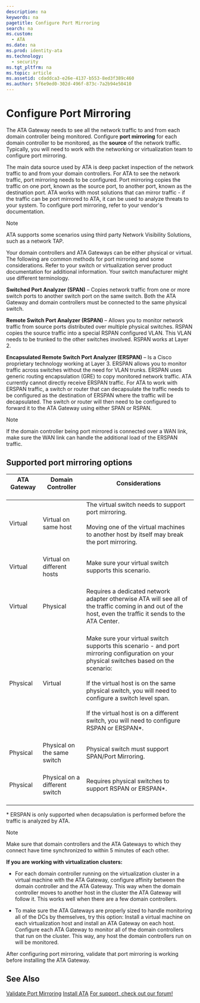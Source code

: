 ```yaml
---
description: na
keywords: na
pagetitle: Configure Port Mirroring
search: na
ms.custom: 
  - ATA
ms.date: na
ms.prod: identity-ata
ms.technology: 
  - security
ms.tgt_pltfrm: na
ms.topic: article
ms.assetid: cdaddca3-e26e-4137-b553-8ed3f389c460
ms.author: 5f6e9ed0-302d-496f-873c-7a2b94e50410
---
```

# Configure Port Mirroring
The ATA Gateway needs to see all the network traffic to and from each domain controller being monitored. Configure **port mirroring** for each domain controller to be monitored, as the **source** of the network traffic. Typically, you will need to work with the networking or virtualization team to configure port mirroring.

The main data source used by ATA is deep packet inspection of the network traffic to and from your domain controllers. For ATA to see the network traffic, port mirroring needs to be configured. Port mirroring copies the traffic on one port, known as the source port, to another port, known as the destination port.  ATA works with most solutions that can mirror traffic - if the traffic can be port mirrored to ATA, it can be used to analyze threats to your system. To configure port mirroring, refer to your vendor's documentation.

> [!NOTE]
> ATA supports some scenarios using third party Network Visibility Solutions, such as a network TAP.

Your domain controllers and ATA Gateways can be either physical or virtual. The following are common methods for port mirroring and some considerations. Refer to your switch or virtualization server product documentation for additional information. Your switch manufacturer might use different terminology.

**Switched Port Analyzer (SPAN)** – Copies network traffic from one or more switch ports to another switch port on the same switch. Both the ATA Gateway and domain controllers must be connected to the same physical switch.

**Remote Switch Port Analyzer (RSPAN)**  – Allows you to monitor network traffic from source ports distributed over multiple physical switches. RSPAN copies the source traffic into a special RSPAN configured VLAN. This VLAN needs to be trunked to the other switches involved. RSPAN works at Layer 2.

**Encapsulated Remote Switch Port Analyzer (ERSPAN)** – Is a Cisco proprietary technology working at Layer 3. ERSPAN allows you to monitor traffic across switches without the need for VLAN trunks. ERSPAN uses generic routing encapsulation (GRE) to copy monitored network traffic. ATA currently cannot directly receive ERSPAN traffic. For ATA to work with ERSPAN traffic, a switch or router that can decapsulate the traffic needs to be configured as the destination of ERSPAN where the traffic will be decapsulated. The switch or router will then need to be configured to forward it to the ATA Gateway using either SPAN or RSPAN.

> [!NOTE]
> If the domain controller being port mirrored is connected over a WAN link, make sure the WAN link can handle the additional load of the ERSPAN traffic.

## Supported port mirroring options

|ATA Gateway <br /> <br />|Domain Controller <br /> <br />|Considerations <br /> <br />|
|---------------|---------------------|------------------|
|Virtual <br /> <br />|Virtual on same host <br /> <br />|The virtual switch needs to support port mirroring. <br /> <br />Moving one of the virtual machines to another host by itself may break the port mirroring. <br /> <br />|
|Virtual <br /> <br />|Virtual on different hosts <br /> <br />|Make sure your virtual switch supports this scenario. <br /> <br />|
|Virtual <br /> <br />|Physical <br /> <br />|Requires a dedicated network adapter otherwise ATA will see all of the traffic coming in and out of the host, even the traffic it sends to the ATA Center. <br /> <br />|
|Physical <br /> <br />|Virtual <br /> <br />|Make sure your virtual switch supports this scenario - and port mirroring configuration on your physical switches based on the scenario: <br /> <br />If the virtual host is on the same physical switch, you will need to configure a switch level span. <br /> <br />If the virtual host is on a different switch, you will need to configure RSPAN or ERSPAN&#42;. <br /> <br />|
|Physical <br /> <br />|Physical on the same switch <br /> <br />|Physical switch must support SPAN/Port Mirroring. <br /> <br />|
|Physical <br /> <br />|Physical on a different switch <br /> <br />|Requires physical switches to support RSPAN or ERSPAN&#42;. <br /> <br />|
&#42; ERSPAN is only supported when decapsulation is performed before the traffic is analyzed by ATA.

> [!NOTE]
> Make sure that domain controllers and the ATA Gateways to which they connect have time synchronized to within 5 minutes of each other.

**If you are working with virtualization clusters:**

- For each domain controller running on the virtualization cluster in a virtual machine with the ATA Gateway,  configure affinity between the domain controller and the ATA Gateway. This way when the domain controller moves to another host in the cluster the ATA Gateway will follow it. This works well when there are a few domain controllers.

- To make sure the ATA Gateways are properly sized to handle monitoring all of the DCs by themselves, try this option: Install a virtual machine on each virtualization host and install an ATA Gateway on each host. Configure each ATA Gateway to monitor all of the domain controllers  that run on the cluster. This way, any host the domain controllers run on will be monitored.

After configuring port mirroring, validate that port mirroring is working before installing the ATA Gateway.

## See Also
[Validate Port Mirroring](../Topic/Validate_Port_Mirroring.md)
[Install ATA](../Topic/Install_ATA.md)
[For support, check out our forum!](https://social.technet.microsoft.com/Forums/security/en-US/home?forum=mata)

